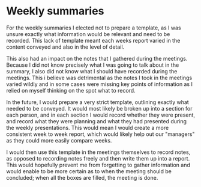 # Weekly summaries

For the weekly summaries I elected not to prepare a template, as I was unsure exactly what information would be relevant and need to be recorded. This lack of template meant each weeks report varied in the content conveyed and also in the level of detail.

This also had an impact on the notes that I gathered during the meetings. Because I did not know precisely what I was going to talk about in the summary, I also did not know what I should have recorded during the meetings. This i believe was detrimental as the notes I took in the meetings varied wildly and in some cases were missing key points of information as I relied on myself thinking on the spot what to record.

In the future, I would prepare a very strict template, outlining exactly what needed to be conveyed. It would most likely be broken up into a section for each person, and in each section I would record whether they were present, and record what they were planning and what they had presented during the weekly presentations. This would mean I would create a more consistent week to week report, which would likely help out our "managers" as they could more easily compare weeks.

I would then use this template in the meetings themselves to record notes, as opposed to recording notes freely and then write them up into a report. This would hopefully prevent me from forgetting to gather information and would enable to be more certain as to when the meeting should be concluded; when all the boxes are filled, the meeting is done.
